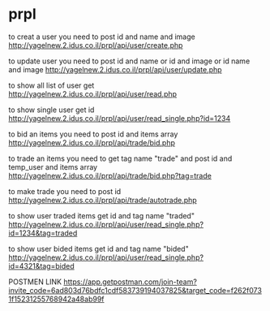 # prpl

to creat a user you need to post id and name and image<br>
http://yagelnew.2.idus.co.il/prpl/api/user/create.php


to update user you need to post id and name or id and image or id name and image
http://yagelnew.2.idus.co.il/prpl/api/user/update.php


to show all list of user get
http://yagelnew.2.idus.co.il/prpl/api/user/read.php


to show single user get id
http://yagelnew.2.idus.co.il/prpl/api/user/read_single.php?id=1234


to bid an items you need to post id and items array
http://yagelnew.2.idus.co.il/prpl/api/trade/bid.php


to trade an items you need to get tag name "trade" and post  id and temp_user and items array
http://yagelnew.2.idus.co.il/prpl/api/trade/bid.php?tag=trade


to make trade you need to post id
http://yagelnew.2.idus.co.il/prpl/api/trade/autotrade.php


to show user traded items get id and tag name "traded"
http://yagelnew.2.idus.co.il/prpl/api/user/read_single.php?id=1234&tag=traded


to show user bided items get id and tag name "bided"
http://yagelnew.2.idus.co.il/prpl/api/user/read_single.php?id=4321&tag=bided

POSTMEN LINK
https://app.getpostman.com/join-team?invite_code=6ad803d76bdfc1cdf583739194037825&target_code=f262f0731f15231255768942a48ab99f


